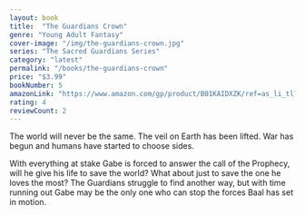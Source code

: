 ```yaml
---
layout: book
title:  "The Guardians Crown"
genre: "Young Adult Fantasy"
cover-image: "/img/the-guardians-crown.jpg"
series: "The Sacred Guardians Series"
category: "latest"
permalink: "/books/the-guardians-crown"
price: "$3.99"
bookNumber: 5
amazonLink: "https://www.amazon.com/gp/product/B01KAIDXZK/ref=as_li_tl?ie=UTF8&tag=owensmc-20&camp=1789&creative=9325&linkCode=as2&creativeASIN=B01KAIDXZK&linkId=36d5ebcf12484ee2e9ccd6bad6b18a13"
rating: 4
reviewCount: 2
---
```

The world will never be the same. The veil on Earth has been lifted. War has begun and humans have started to choose sides. 

With everything at stake Gabe is forced to answer the call of the Prophecy, will he give his life to save the world? What about just to save the one he loves the most? The Guardians struggle to find another way, but with time running out Gabe may be the only one who can stop the forces Baal has set in motion. 
